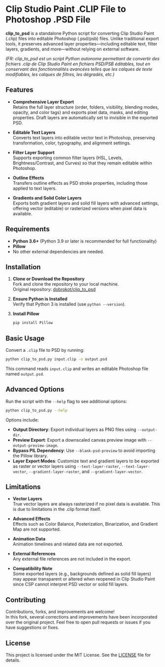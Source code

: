 # Clip Studio Paint .CLIP File to Photoshop .PSD File

**clip_to_psd** is a standalone Python script for converting Clip Studio Paint (.clip) files into editable Photoshop (.psd/psb) files. Unlike traditional export tools, it preserves advanced layer properties—including editable text, filter layers, gradients, and more—without relying on external software.  

*(FR: clip_to_psd est un script Python autonome permettant de convertir des fichiers .clip de Clip Studio Paint en fichiers PSD/PSB éditables, tout en conservant des fonctionnalités avancées telles que les calques de texte modifiables, les calques de filtres, les dégradés, etc.)*

## Features

- **Comprehensive Layer Export**  
  Retains the full layer structure (order, folders, visibility, blending modes, opacity, and color tags) and exports pixel data, masks, and editing properties. Draft layers are automatically set to invisible in the exported PSD.

- **Editable Text Layers**  
  Converts text layers into editable vector text in Photoshop, preserving transformation, color, typography, and alignment settings.

- **Filter Layer Support**  
  Supports exporting common filter layers (HSL, Levels, Brightness/Contrast, and Curves) so that they remain editable within Photoshop.

- **Outline Effects**  
  Transfers outline effects as PSD stroke properties, including those applied to text layers.

- **Gradients and Solid Color Layers**  
  Exports both gradient layers and solid fill layers with advanced settings, offering vector (editable) or rasterized versions when pixel data is available.

## Requirements

- **Python 3.6+** (Python 3.9 or later is recommended for full functionality)  
- **Pillow**
- No other external dependencies are needed.

## Installation

1. **Clone or Download the Repository**  
   Fork and clone the repository to your local machine.  
   Original repository: [dobrokot/clip_to_psd](https://github.com/dobrokot/clip_to_psd/tree/main)

2. **Ensure Python is Installed**  
   Verify that Python 3 is installed (use `python --version`).

3. **Install Pillow**  
   ```bash
   pip install Pillow
   ```

## Basic Usage

Convert a `.clip` file to PSD by running:

```bash
python clip_to_psd.py input.clip -o output.psd
```

This command reads `input.clip` and writes an editable Photoshop file named `output.psd`.

## Advanced Options

Run the script with the `--help` flag to see additional options:

```bash
python clip_to_psd.py --help
```

Options include:
- **Output Directory**: Export individual layers as PNG files using `--output-dir`.
- **Preview Export**: Export a downscaled canvas preview image with `--output-preview-image`.
- **Bypass PIL Dependency**: Use `--blank-psd-preview` to avoid importing the Pillow library.
- **Layer Export Modes**: Customize text and gradient layers to be exported as raster or vector layers using `--text-layer-raster`, `--text-layer-vector`, `--gradient-layer-raster`, and `--gradient-layer-vector`.

## Limitations

- **Vector Layers**  
  True vector layers are always rasterized if no pixel data is available. This is due to limitations in the .clip format itself.

- **Advanced Effects**  
  Effects such as Color Balance, Posterization, Binarization, and Gradient Map are not supported.

- **Animation Data**  
  Animation timelines and related data are not exported.

- **External References**  
  Any external file references are not included in the export.

- **Compatibility Note**  
  Some exported layers (e.g., backgrounds defined as solid fill layers) may appear transparent or altered when reopened in Clip Studio Paint since CSP cannot interpret PSD vector or solid fill layers.

## Contributing

Contributions, forks, and improvements are welcome!  
In this fork, several corrections and improvements have been incorporated over the original project. Feel free to open pull requests or issues if you have suggestions or fixes.

## License

This project is licensed under the MIT License. See the [LICENSE](LICENSE) file for details.
